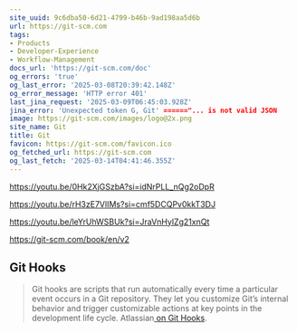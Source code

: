 ```yaml
---
site_uuid: 9c6dba50-6d21-4799-b46b-9ad198aa5d6b
url: https://git-scm.com
tags:
- Products
- Developer-Experience
- Workflow-Management
docs_url: 'https://git-scm.com/doc'
og_errors: 'true'
og_last_error: '2025-03-08T20:39:42.148Z'
og_error_message: 'HTTP error 401'
last_jina_request: '2025-03-09T06:45:03.928Z'
jina_error: 'Unexpected token G, Git' ======"... is not valid JSON
image: https://git-scm.com/images/logo@2x.png
site_name: Git
title: Git
favicon: https://git-scm.com/favicon.ico
og_fetched_url: https://git-scm.com
og_last_fetch: '2025-03-14T04:41:46.355Z'
---
```


https://youtu.be/0Hk2XjGSzbA?si=idNrPLL_nQg2oDpR

https://youtu.be/rH3zE7VlIMs?si=cmf5DCQPv0kkT3DJ

https://youtu.be/leYrUhWSBUk?si=JraVnHylZg21xnQt

https://git-scm.com/book/en/v2
## Git Hooks

>Git hooks are scripts that run automatically every time a particular event occurs in a Git repository. They let you customize Git’s internal behavior and trigger customizable actions at key points in the development life cycle. Atlassian[ on Git Hooks](https://www.atlassian.com/git/tutorials/git-hooks#:~:text=Git%20hooks%20are%20scripts%20that,in%20the%20development%20life%20cycle.). 


